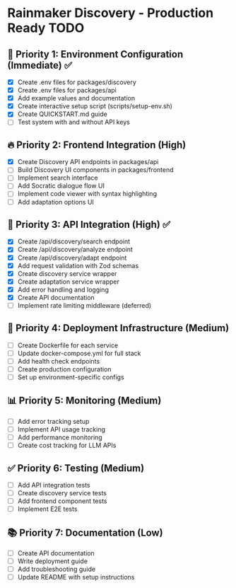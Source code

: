 # Rainmaker Discovery - Production Ready TODO

## 🚨 Priority 1: Environment Configuration (Immediate) ✅
- [x] Create .env files for packages/discovery
- [x] Create .env files for packages/api
- [x] Add example values and documentation
- [x] Create interactive setup script (scripts/setup-env.sh)
- [x] Create QUICKSTART.md guide
- [ ] Test system with and without API keys

## 🔥 Priority 2: Frontend Integration (High)
- [x] Create Discovery API endpoints in packages/api
- [ ] Build Discovery UI components in packages/frontend
- [ ] Implement search interface
- [ ] Add Socratic dialogue flow UI
- [ ] Implement code viewer with syntax highlighting
- [ ] Add adaptation options UI

## 🔧 Priority 3: API Integration (High) ✅
- [x] Create /api/discovery/search endpoint
- [x] Create /api/discovery/analyze endpoint
- [x] Create /api/discovery/adapt endpoint
- [x] Add request validation with Zod schemas
- [x] Create discovery service wrapper
- [x] Create adaptation service wrapper
- [x] Add error handling and logging
- [x] Create API documentation
- [ ] Implement rate limiting middleware (deferred)

## 🚀 Priority 4: Deployment Infrastructure (Medium)
- [ ] Create Dockerfile for each service
- [ ] Update docker-compose.yml for full stack
- [ ] Add health check endpoints
- [ ] Create production configuration
- [ ] Set up environment-specific configs

## 📊 Priority 5: Monitoring (Medium)
- [ ] Add error tracking setup
- [ ] Implement API usage tracking
- [ ] Add performance monitoring
- [ ] Create cost tracking for LLM APIs

## ✅ Priority 6: Testing (Medium)
- [ ] Add API integration tests
- [ ] Create discovery service tests
- [ ] Add frontend component tests
- [ ] Implement E2E tests

## 📚 Priority 7: Documentation (Low)
- [ ] Create API documentation
- [ ] Write deployment guide
- [ ] Add troubleshooting guide
- [ ] Update README with setup instructions
